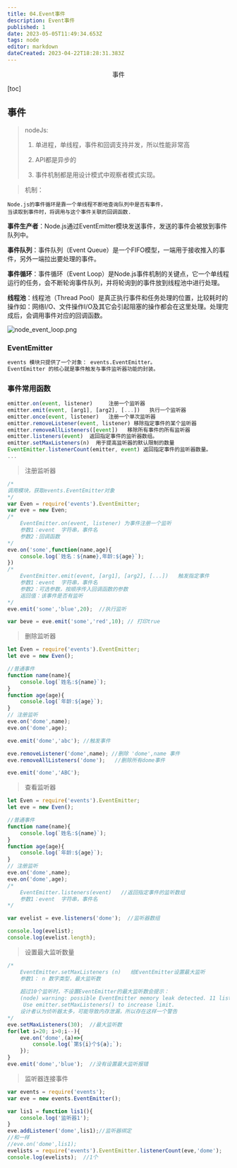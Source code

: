 ```yaml
---
title: 04.Event事件
description: Event事件
published: 1
date: 2023-05-05T11:49:34.653Z
tags: node
editor: markdown
dateCreated: 2023-04-22T18:28:31.383Z
---
```


<center>事件</center>

[toc]



## 事件

>nodeJs:
>
>1. 单进程，单线程，事件和回调支持并发，所以性能非常高
>
>2. API都是异步的
>3. 事件机制都是用设计模式中观察者模式实现。



> 机制：

```
Node.js的事件循环是靠一个单线程不断地查询队列中是否有事件，
当读取到事件时，将调用与这个事件关联的回调函数.
```



**事件生产者**：Node.js通过EventEmitter模块发送事件，发送的事件会被放到事件队列中。

**事件队列**：事件队列（Event Queue）是一个FIFO模型，一端用于接收推入的事件，另外一端拉出要处理的事件。

**事件循环**：事件循环（Event Loop）是Node.js事件机制的关键点，它一个单线程运行的任务，会不断轮询事件队列，并将轮询到的事件放到线程池中进行处理。

**线程池**：线程池（Thread Pool）是真正执行事件和任务处理的位置，比较耗时的操作如：网络I/O、文件操作I/O及其它会引起阻塞的操作都会在这里处理。处理完成后，会调用事件对应的回调函数。

![node_event_loop.png](https://cdn.jsdelivr.net/gh/dancefunk/quickask@1.0/dist/assets/img/node_event_loop.dd0f6c99.png)

### EventEmitter

```html
events 模块只提供了一个对象： events.EventEmitter。
EventEmitter 的核心就是事件触发与事件监听器功能的封装。
```

### 事件常用函数

```js
emitter.on(event, listener)		注册一个监听器
emitter.emit(event, [arg1], [arg2], [...])   执行一个监听器
emitter.once(event, listener)   注册一个单次监听器
emitter.removeListener(event, listener) 移除指定事件的某个监听器
emitter.removeAllListeners([event])   移除所有事件的所有监听器
emitter.listeners(event)  返回指定事件的监听器数组。
emitter.setMaxListeners(n)  用于提高监听器的默认限制的数量
EventEmitter.listenerCount(emitter, event) 返回指定事件的监听器数量。
...
```

> 注册监听器

```js
/*
调用模块，获取events.EventEmitter对象
*/
var Even = require('events').EventEmitter;
var eve = new Even;
/*
    EventEmitter.on(event, listener) 为事件注册一个监听
    参数1：event  字符串，事件名
    参数2：回调函数
*/
eve.on('some',function(name,age){
	console.log(`姓名：${name},年龄:${age}`);
})
/*
    EventEmitter.emit(event, [arg1], [arg2], [...])   触发指定事件
    参数1：event  字符串，事件名
    参数2：可选参数，按顺序传入回调函数的参数
    返回值：该事件是否有监听
*/
eve.emit('some','blue',20);  //执行监听

var beve = eve.emit('some','red',10); // 打印true
```



> 删除监听器

```js
let Even = require('events').EventEmitter;
let eve = new Even();

//普通事件
function name(name){
    console.log(`姓名:${name}`);
}
function age(age){
    console.log(`年龄:${age}`);
}
// 注册监听
eve.on('dome',name);
eve.on('dome',age);

eve.emit('dome','abc'); //触发事件

eve.removeListener('dome',name); //删除 'dome',name 事件
eve.removeAllListeners('dome');   //删除所有dome事件

eve.emit('dome','ABC');  
```



> 查看监听器

```js
let Even = require('events').EventEmitter;
let eve = new Even();

//普通事件
function name(name){
    console.log(`姓名:${name}`);
}
function age(age){
    console.log(`年龄:${age}`);
}
// 注册监听
eve.on('dome',name);
eve.on('dome',age);
/*
    EventEmitter.listeners(event)   //返回指定事件的监听数组
    参数1：event  字符串，事件名    
*/

var evelist = eve.listeners('dome');  //监听器数组

console.log(evelist);
console.log(evelist.length);
```

> 设置最大监听数量

```js
/*
    EventEmitter.setMaxListeners (n)   给EventEmitter设置最大监听
    参数1： n 数字类型，最大监听数
    
    超过10个监听时，不设置EventEmitter的最大监听数会提示：
    (node) warning: possible EventEmitter memory leak detected. 11 listeners added.
     Use emitter.setMaxListeners() to increase limit.
    设计者认为侦听器太多，可能导致内存泄漏，所以存在这样一个警告
*/
eve.setMaxListeners(30);  //最大监听数
for(let i=20; i>0;i--){
	eve.on('dome',(a)=>{
		console.log(`第${i}个${a};`);
    });
}
eve.emit('dome','blue');  //没有设置最大监听报错
```

> 监听器连接事件

```js
var events = require('events');
var eve = new events.EventEmitter();

var lis1 = function lis1(){
	console.log('监听器1');
}
eve.addListener('dome',lis1);//监听器绑定 
//和一样
//eve.on('dome',lis1);
evelists = require('events').EventEmitter.listenerCount(eve,'dome');
console.log(evelists);  //1个
```

